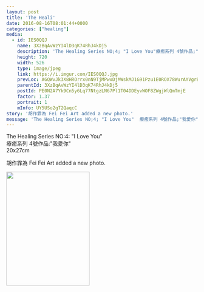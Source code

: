 ```yaml
---
layout: post
title: 'The Heali' 
date: 2016-08-16T08:01:44+0000 
categories: ["healing"] 
media:
  - id: IES0QQJ
    name: 3XzBqAvWzYI4lD3qK74RhJ4kDj5
    description: 'The Healing Series NO;4; "I Love You"療癒系列 4號作品;"我愛你"20x27cm'   
    height: 720
    width: 526
    type: image/jpeg
    link: https://i.imgur.com/IES0QQJ.jpg
    prevLoc: AGQWvJk3X8HROrrx0nN9TjMPwxDjMWskMJ1G91Pzu1E0ROX78WurAYVgrBrMiLXW9E4AwgIDZk6g5PW7Sy36NOQ688U8X0EA0wOmh6QNA77gwJTXVOOE6mr9iqp5Vq33qni30zqVq0WyUZ2lpD6kG9iAkrr8oYXXu1xB01jEOPINPP6kv97wFvYKDBBr77TxJmMKVOyLtmk3XLEVxXTDWq0D7JQ9I8GyPMJX5rcwolR4z1vwum2AE9628nt5OB8zDLEVIv3
    parentId: 3XzBqAvWzYI4lD3qK74RhJ4kDj5
    postId: PE0N2A7Yk9Cn5y6Lq77NtgzLN67Pl1T04DDEyvWOF8ZWgjWlQmTmjE
    factor: 1.37
    portrait: 1
    mInfo: UY5USo2gT2QaqcC
story: '胡作霏為 Fei Fei Art added a new photo.'      
message: 'The Healing Series NO;4; "I Love You"  療癒系列 4號作品;"我愛你"  20x27cm'  
---
```


The Healing Series NO:4: "I Love You"  
療癒系列 4號作品:"我愛你"  
20x27cm
 
 
[//]: #story:
胡作霏為 Fei Fei Art added a new photo.


[//]: #media:  
<a href="https://i.imgur.com/IES0QQJ.jpg"><img src="https://i.imgur.com/IES0QQJ.jpg" height="300" width="219" /></a> 
 
